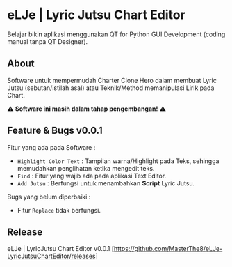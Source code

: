 # eLJe | Lyric Jutsu Chart Editor

Belajar bikin aplikasi menggunakan QT for Python GUI Development (coding manual tanpa QT Designer).

## About
Software untuk mempermudah Charter Clone Hero dalam membuat Lyric Jutsu (sebutan/istilah asal) atau Teknik/Method memanipulasi Lirik pada Chart. 


⚠️ **Software ini masih dalam tahap pengembangan!** ⚠️

## Feature & Bugs v0.0.1
Fitur yang ada pada Software :
- `Highlight Color Text` : Tampilan warna/Highlight pada Teks, sehingga memudahkan penglihatan ketika mengedit teks.
- `Find` : Fitur yang wajib ada pada aplikasi Text Editor.
- `Add Jutsu` : Berfungsi untuk menambahkan **Script** Lyric Jutsu.

Bugs yang belum diperbaiki :
- Fitur `Replace` tidak berfungsi.

## Release
eLJe | LyricJutsu Chart Editor v0.0.1 [https://github.com/MasterThe8/eLJe-LyricJutsuChartEditor/releases]

